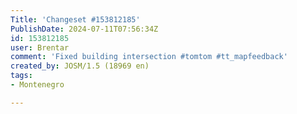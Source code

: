 ```yaml
---
Title: 'Changeset #153812185'
PublishDate: 2024-07-11T07:56:34Z
id: 153812185
user: Brentar
comment: 'Fixed building intersection #tomtom #tt_mapfeedback'
created_by: JOSM/1.5 (18969 en)
tags:
- Montenegro

---
```

